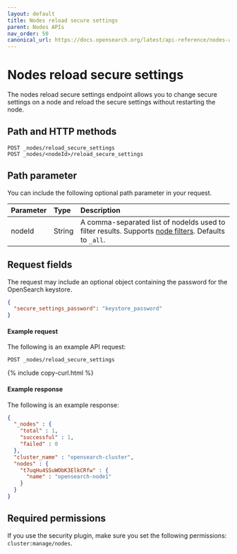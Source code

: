 ```yaml
---
layout: default
title: Nodes reload secure settings
parent: Nodes APIs
nav_order: 50
canonical_url: https://docs.opensearch.org/latest/api-reference/nodes-apis/nodes-reload-secure/
---
```


# Nodes reload secure settings

The nodes reload secure settings endpoint allows you to change secure settings on a node and reload the secure settings without restarting the node.

## Path and HTTP methods

```
POST _nodes/reload_secure_settings
POST _nodes/<nodeId>/reload_secure_settings
```

## Path parameter

You can include the following optional path parameter in your request.

Parameter | Type | Description
:--- | :--- | :---
nodeId | String | A comma-separated list of nodeIds used to filter results. Supports [node filters]({{site.url}}{{site.baseurl}}/api-reference/nodes-apis/index/#node-filters). Defaults to `_all`.

## Request fields

The request may include an optional object containing the password for the OpenSearch keystore.

```json
{
  "secure_settings_password": "keystore_password"
}
```

#### Example request

The following is an example API request:

```
POST _nodes/reload_secure_settings
```
{% include copy-curl.html %}

#### Example response

The following is an example response:

```json
{
  "_nodes" : {
    "total" : 1,
    "successful" : 1,
    "failed" : 0
  },
  "cluster_name" : "opensearch-cluster",
  "nodes" : {
    "t7uqHu4SSuWObK3ElkCRfw" : {
      "name" : "opensearch-node1"
    }
  }
}
```

## Required permissions

If you use the security plugin, make sure you set the following permissions: `cluster:manage/nodes`.